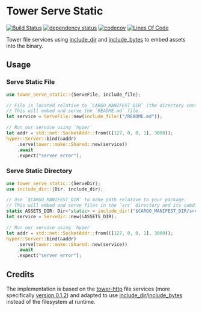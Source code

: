 # Tower Serve Static

[![Build Status](https://github.com/jannik4/tower-serve-static/workflows/CI/badge.svg)](https://github.com/jannik4/tower-serve-static/actions)
[![dependency status](https://deps.rs/repo/github/jannik4/tower-serve-static/status.svg)](https://deps.rs/repo/github/jannik4/tower-serve-static)
[![codecov](https://codecov.io/gh/jannik4/tower-serve-static/branch/main/graph/badge.svg?token=Ah6sXPLFan)](https://codecov.io/gh/jannik4/tower-serve-static)
[![Lines Of Code](https://tokei.rs/b1/github/jannik4/tower-serve-static?category=code)](https://github.com/jannik4/tower-serve-static)

Tower file services using [include_dir](https://crates.io/crates/include_dir/) and [include_bytes](https://doc.rust-lang.org/std/macro.include_bytes.html) to embed assets into the binary.

## Usage

### Serve Static File

```rust
use tower_serve_static::{ServeFile, include_file};

// File is located relative to `CARGO_MANIFEST_DIR` (the directory containing the manifest of your package).
// This will embed and serve the `README.md` file.
let service = ServeFile::new(include_file!("/README.md"));

// Run our service using `hyper`
let addr = std::net::SocketAddr::from(([127, 0, 0, 1], 3000));
hyper::Server::bind(&addr)
    .serve(tower::make::Shared::new(service))
    .await
    .expect("server error");
```

### Serve Static Directory

```rust
use tower_serve_static::{ServeDir};
use include_dir::{Dir, include_dir};

// Use `$CARGO_MANIFEST_DIR` to make path relative to your package.
// This will embed and serve files in the `src` directory and its subdirectories.
static ASSETS_DIR: Dir<'static> = include_dir!("$CARGO_MANIFEST_DIR/src");
let service = ServeDir::new(&ASSETS_DIR);

// Run our service using `hyper`
let addr = std::net::SocketAddr::from(([127, 0, 0, 1], 3000));
hyper::Server::bind(&addr)
    .serve(tower::make::Shared::new(service))
    .await
    .expect("server error");
```

## Credits

The implementation is based on the [tower-http](https://crates.io/crates/tower-http) file services (more specifically [version 0.1.2](https://github.com/tower-rs/tower-http/tree/2c110d21ed6462d0ea9b7e1b1d3d3fb128736098)) and adapted to use [include_dir](https://crates.io/crates/include_dir/)/[include_bytes](https://doc.rust-lang.org/std/macro.include_bytes.html) instead of the filesystem at runtime.
